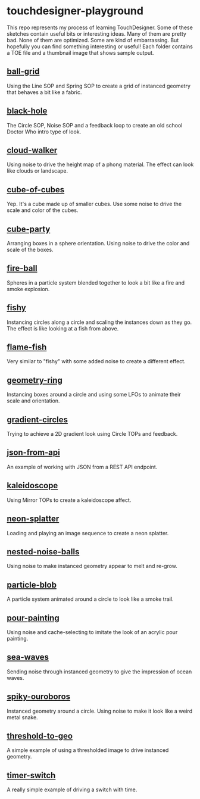 # touchdesigner-playground

This repo represents my process of learning TouchDesigner. Some of these sketches contain useful bits or interesting ideas. Many of them are pretty bad. None of them are optimized. Some are kind of embarrassing. But hopefully you can find something interesting or useful! Each folder contains a TOE file and a thumbnail image that shows sample output.

## [ball-grid](./ball-grid)

Using the Line SOP and Spring SOP to create a grid of instanced geometry that behaves a bit like a fabric.

## [black-hole](./black-hole)

The Circle SOP, Noise SOP and a feedback loop to create an old school Doctor Who intro type of look.

## [cloud-walker](./cloud-walker)

Using noise to drive the height map of a phong material. The effect can look like clouds or landscape.

## [cube-of-cubes](./cube-of-cubes)

Yep. It's a cube made up of smaller cubes. Use some noise to drive the scale and color of the cubes.

## [cube-party](./cube-party)

Arranging boxes in a sphere orientation. Using noise to drive the color and scale of the boxes.

## [fire-ball](./fire-ball)

Spheres in a particle system blended together to look a bit like a fire and smoke explosion.

## [fishy](./fishy)

Instancing circles along a circle and scaling the instances down as they go. The effect is like looking at a fish from above.

## [flame-fish](./flame-fish)

Very similar to "fishy" with some added noise to create a different effect.

## [geometry-ring](./geometry-ring)

Instancing boxes around a circle and using some LFOs to animate their scale and orientation.

## [gradient-circles](./gradient-circles)

Trying to achieve a 2D gradient look using Circle TOPs and feedback.

## [json-from-api](./json-from-api)

An example of working with JSON from a REST API endpoint.

## [kaleidoscope](./kaleidoscope)

Using Mirror TOPs to create a kaleidoscope affect.

## [neon-splatter](./neon-splatter)

Loading and playing an image sequence to create a neon splatter.

## [nested-noise-balls](./nested-noise-balls)

Using noise to make instanced geometry appear to melt and re-grow.

## [particle-blob](./particle-blob)

A particle system animated around a circle to look like a smoke trail.

## [pour-painting](./pour-painting)

Using noise and cache-selecting to imitate the look of an acrylic pour painting.

## [sea-waves](./sea-waves)

Sending noise through instanced geometry to give the impression of ocean waves.

## [spiky-ouroboros](./spiky-ouroboros)

Instanced geometry around a circle. Using noise to make it look like a weird metal snake.

## [threshold-to-geo](./threshold-to-geo)

A simple example of using a thresholded image to drive instanced geometry.

## [timer-switch](./timer-switch)

A really simple example of driving a switch with time.
